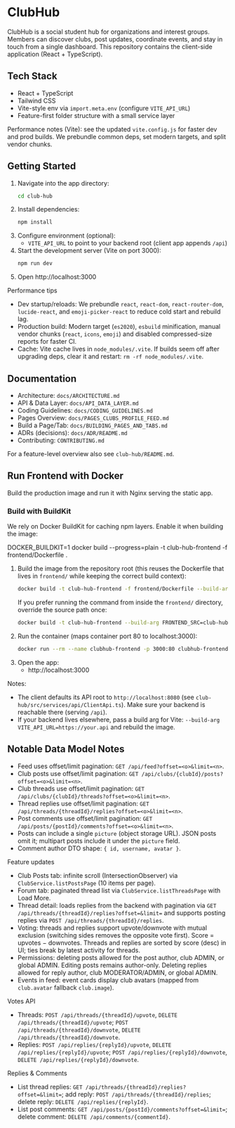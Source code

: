 # ClubHub

ClubHub is a social student hub for organizations and interest groups. Members can discover clubs, post updates, coordinate events, and stay in touch from a single dashboard. This repository contains the client-side application (React + TypeScript).

## Tech Stack

- React + TypeScript
- Tailwind CSS
- Vite-style env via `import.meta.env` (configure `VITE_API_URL`)
- Feature-first folder structure with a small service layer

Performance notes (Vite): see the updated `vite.config.js` for faster dev and prod builds. We prebundle common deps, set modern targets, and split vendor chunks.

## Getting Started

1. Navigate into the app directory:
   ```bash
   cd club-hub
   ```
2. Install dependencies:
   ```bash
   npm install
   ```
3. Configure environment (optional):
   - `VITE_API_URL` to point to your backend root (client app appends `/api`)
4. Start the development server (Vite on port 3000):
   ```bash
   npm run dev
   ```
5. Open http://localhost:3000

Performance tips

- Dev startup/reloads: We prebundle `react`, `react-dom`, `react-router-dom`, `lucide-react`, and `emoji-picker-react` to reduce cold start and rebuild lag.
- Production build: Modern target (`es2020`), `esbuild` minification, manual vendor chunks (`react`, `icons`, `emoji`) and disabled compressed-size reports for faster CI.
- Cache: Vite cache lives in `node_modules/.vite`. If builds seem off after upgrading deps, clear it and restart: `rm -rf node_modules/.vite`.

## Documentation

- Architecture: `docs/ARCHITECTURE.md`
- API & Data Layer: `docs/API_DATA_LAYER.md`
- Coding Guidelines: `docs/CODING_GUIDELINES.md`
- Pages Overview: `docs/PAGES_CLUBS_PROFILE_FEED.md`
- Build a Page/Tab: `docs/BUILDING_PAGES_AND_TABS.md`
- ADRs (decisions): `docs/ADR/README.md`
- Contributing: `CONTRIBUTING.md`

For a feature-level overview also see `club-hub/README.md`.

## Run Frontend with Docker

Build the production image and run it with Nginx serving the static app.

### Build with BuildKit

We rely on Docker BuildKit for caching npm layers. Enable it when building the image:

DOCKER_BUILDKIT=1 docker build --progress=plain -t club-hub-frontend -f frontend/Dockerfile .

1. Build the image from the repository root (this reuses the Dockerfile that
   lives in `frontend/` while keeping the correct build context):
   ```bash
   docker build -t club-hub-frontend -f frontend/Dockerfile --build-arg VITE_API_URL=http://localhost:8080 .
   ```
   If you prefer running the command from inside the `frontend/` directory,
   override the source path once:
   ```bash
   docker build -t club-hub-frontend --build-arg FRONTEND_SRC=club-hub .
   ```
2. Run the container (maps container port 80 to localhost:3000):
   ```bash
   docker run --rm --name clubhub-frontend -p 3000:80 clubhub-frontend
   ```
3. Open the app:
   - http://localhost:3000

Notes:

- The client defaults its API root to `http://localhost:8080` (see `club-hub/src/services/api/ClientApi.ts`). Make sure your backend is reachable there (serving `/api`).
- If your backend lives elsewhere, pass a build arg for Vite: `--build-arg VITE_API_URL=https://your.api` and rebuild the image.

## Notable Data Model Notes

- Feed uses offset/limit pagination: `GET /api/feed?offset=<o>&limit=<n>`.
- Club posts use offset/limit pagination: `GET /api/clubs/{clubId}/posts?offset=<o>&limit=<n>`.
- Club threads use offset/limit pagination: `GET /api/clubs/{clubId}/threads?offset=<o>&limit=<n>`.
- Thread replies use offset/limit pagination: `GET /api/threads/{threadId}/replies?offset=<o>&limit=<n>`.
- Post comments use offset/limit pagination: `GET /api/posts/{postId}/comments?offset=<o>&limit=<n>`.
- Posts can include a single `picture` (object storage URL). JSON posts omit it; multipart posts include it under the `picture` field.
- Comment author DTO shape: `{ id, username, avatar }`.

Feature updates

- Club Posts tab: infinite scroll (IntersectionObserver) via `ClubService.listPostsPage` (10 items per page).
- Forum tab: paginated thread list via `ClubService.listThreadsPage` with Load More.
- Thread detail: loads replies from the backend with pagination via `GET /api/threads/{threadId}/replies?offset=&limit=` and supports posting replies via `POST /api/threads/{threadId}/replies`.
- Voting: threads and replies support upvote/downvote with mutual exclusion (switching sides removes the opposite vote first). Score = upvotes − downvotes. Threads and replies are sorted by score (desc) in UI; ties break by latest activity for threads.
- Permissions: deleting posts allowed for the post author, club ADMIN, or global ADMIN. Editing posts remains author-only. Deleting replies allowed for reply author, club MODERATOR/ADMIN, or global ADMIN.
- Events in feed: event cards display club avatars (mapped from `club.avatar` fallback `club.image`).

Votes API

- Threads: `POST /api/threads/{threadId}/upvote`, `DELETE /api/threads/{threadId}/upvote`; `POST /api/threads/{threadId}/downvote`, `DELETE /api/threads/{threadId}/downvote`.
- Replies: `POST /api/replies/{replyId}/upvote`, `DELETE /api/replies/{replyId}/upvote`; `POST /api/replies/{replyId}/downvote`, `DELETE /api/replies/{replyId}/downvote`.

Replies & Comments

- List thread replies: `GET /api/threads/{threadId}/replies?offset=&limit=`; add reply: `POST /api/threads/{threadId}/replies`; delete reply: `DELETE /api/replies/{replyId}`.
- List post comments: `GET /api/posts/{postId}/comments?offset=&limit=`; delete comment: `DELETE /api/comments/{commentId}`.
